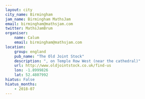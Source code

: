 ```yaml
---
layout: city                                           
city_name: Birmingham                                                               
jam_name: Birmingham MathsJam
email: birmingham@mathsjam.com
twitter: MathsJamBrum
organiser:
    name: Calum
    email: birmingham@mathsjam.com
location:
    group: england
    pub_name: "The Old Joint Stock"
    description: ", on Temple Row West (near the cathedral)"
    url: http://www.oldjointstock.co.uk/find-us
    lon: -1.8999826
    lat: 52.4807992
hiatus: False
hiatus_months:
    - 2018-07
---
```

